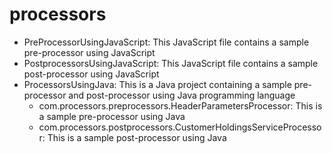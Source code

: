 # processors
- PreProcessorUsingJavaScript: This JavaScript file contains a sample pre-processor using JavaScript 
- PostprocessorsUsingJavaScript: This JavaScript file contains a sample post-processor using JavaScript
- ProcessorsUsingJava: This is a Java project containing a sample pre-processor and post-processor using Java programming language
  - com.processors.preprocessors.HeaderParametersProcessor: This is a sample pre-processor using Java
  - com.processors.postprocessors.CustomerHoldingsServiceProcessor: This is a sample post-processor using Java
